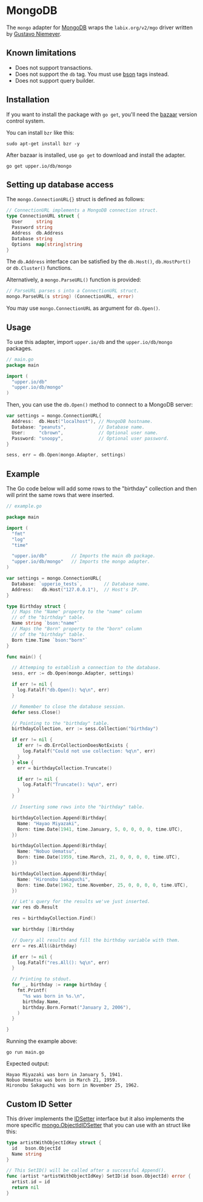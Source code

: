 # MongoDB

The `mongo` adapter for [MongoDB][3] wraps the `labix.org/v2/mgo` driver
written by [Gustavo Niemeyer][1].

## Known limitations

* Does not support transactions.
* Does not support the `db` tag. You must use [bson][4] tags instead.
* Does not support query builder.

## Installation

If you want to install the package with `go get`, you'll need the [bazaar][2]
version control system.

You can install `bzr` like this:

```
sudo apt-get install bzr -y
```

After bazaar is installed, use `go get` to download and install the adapter.

```
go get upper.io/db/mongo
```

## Setting up database access

The `mongo.ConnectionURL{}` struct is defined as follows:

```go
// ConnectionURL implements a MongoDB connection struct.
type ConnectionURL struct {
  User     string
  Password string
  Address  db.Address
  Database string
  Options  map[string]string
}
```

The `db.Address` interface can be satisfied by the `db.Host()`, `db.HostPort()`
or `db.Cluster()` functions.

Alternatively, a `mongo.ParseURL()` function is provided:

```go
// ParseURL parses s into a ConnectionURL struct.
mongo.ParseURL(s string) (ConnectionURL, error)
```

You may use `mongo.ConnectionURL` as argument for `db.Open()`.

## Usage

To use this adapter, import `upper.io/db` and the `upper.io/db/mongo` packages.

```go
// main.go
package main

import (
  "upper.io/db"
  "upper.io/db/mongo"
)
```

Then, you can use the `db.Open()` method to connect to a MongoDB server:

```go
var settings = mongo.ConnectionURL{
  Address:  db.Host("localhost"), // MongoDB hostname.
  Database: "peanuts",            // Database name.
  User:     "cbrown",             // Optional user name.
  Password: "snoopy",             // Optional user password.
}

sess, err = db.Open(mongo.Adapter, settings)
```

## Example

The Go code below will add some rows to the "birthday" collection and then
will print the same rows that were inserted.

```go
// example.go

package main

import (
  "fmt"
  "log"
  "time"

  "upper.io/db"         // Imports the main db package.
  "upper.io/db/mongo"   // Imports the mongo adapter.
)

var settings = mongo.ConnectionURL{
  Database: `upperio_tests`,        // Database name.
  Address:   db.Host("127.0.0.1"),  // Host's IP.
}

type Birthday struct {
  // Maps the "Name" property to the "name" column
  // of the "birthday" table.
  Name string `bson:"name"`
  // Maps the "Born" property to the "born" column
  // of the "birthday" table.
  Born time.Time `bson:"born"`
}

func main() {

  // Attemping to establish a connection to the database.
  sess, err := db.Open(mongo.Adapter, settings)

  if err != nil {
    log.Fatalf("db.Open(): %q\n", err)
  }

  // Remember to close the database session.
  defer sess.Close()

  // Pointing to the "birthday" table.
  birthdayCollection, err := sess.Collection("birthday")

  if err != nil {
    if err != db.ErrCollectionDoesNotExists {
      log.Fatalf("Could not use collection: %q\n", err)
    }
  } else {
    err = birthdayCollection.Truncate()

    if err != nil {
      log.Fatalf("Truncate(): %q\n", err)
    }
  }

  // Inserting some rows into the "birthday" table.

  birthdayCollection.Append(Birthday{
    Name: "Hayao Miyazaki",
    Born: time.Date(1941, time.January, 5, 0, 0, 0, 0, time.UTC),
  })

  birthdayCollection.Append(Birthday{
    Name: "Nobuo Uematsu",
    Born: time.Date(1959, time.March, 21, 0, 0, 0, 0, time.UTC),
  })

  birthdayCollection.Append(Birthday{
    Name: "Hironobu Sakaguchi",
    Born: time.Date(1962, time.November, 25, 0, 0, 0, 0, time.UTC),
  })

  // Let's query for the results we've just inserted.
  var res db.Result

  res = birthdayCollection.Find()

  var birthday []Birthday

  // Query all results and fill the birthday variable with them.
  err = res.All(&birthday)

  if err != nil {
    log.Fatalf("res.All(): %q\n", err)
  }

  // Printing to stdout.
  for _, birthday := range birthday {
    fmt.Printf(
      "%s was born in %s.\n",
      birthday.Name,
      birthday.Born.Format("January 2, 2006"),
    )
  }

}
```

Running the example above:

```
go run main.go
```

Expected output:

```
Hayao Miyazaki was born in January 5, 1941.
Nobuo Uematsu was born in March 21, 1959.
Hironobu Sakaguchi was born in November 25, 1962.
```

## Custom ID Setter

This driver implements the [IDSetter][5] interface but it also implements the
more specific [mongo.ObjectIdIDSetter][6] that you can use with an struct like this:

```go
type artistWithObjectIdKey struct {
  id   bson.ObjectId
  Name string
}

// This SetID() will be called after a successful Append().
func (artist *artistWithObjectIdKey) SetID(id bson.ObjectId) error {
  artist.id = id
  return nil
}
```

[1]: http://labix.org/v2/mgo
[2]: http://bazaar.canonical.com/en/
[3]: http://www.mongodb.org/
[4]: http://labix.org/gobson
[5]: http://godoc.org/upper.io/db#IDSetter
[6]: http://godoc.org/upper.io/db/mongo#ObjectIdIDSetter
